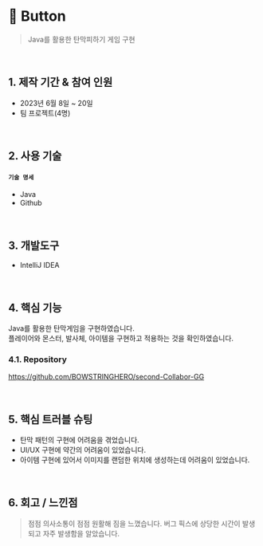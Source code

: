 # :pushpin: Button
> Java를 활용한 탄막피하기 게임 구현
 

</br> 

## 1. 제작 기간 & 참여 인원
- 2023년 6월 8일 ~ 20일
- 팀 프로젝트(4명)

</br>

## 2. 사용 기술
#### `기술 명세`
  - Java
  - Github
 
</br>

## 3. 개발도구
  - IntelliJ IDEA

</br>

## 4. 핵심 기능
Java를 활용한 탄막게임을 구현하였습니다.</br>
플레이어와 몬스터, 발사체, 아이템을 구현하고 적용하는 것을 확인하였습니다.</br>

### 4.1. Repository

https://github.com/BOWSTRINGHERO/second-Collabor-GG

</br>

## 5. 핵심 트러블 슈팅
  - 탄막 패턴의 구현에 어려움을 겪었습니다.
  - UI/UX 구현에 약간의 어려움이 있었습니다.
  - 아이템 구현에 있어서 이미지를 랜덤한 위치에 생성하는데 어려움이 있었습니다.
    
</br>

## 6. 회고 / 느낀점
> 점점 의사소통이 점점 원활해 짐을 느꼈습니다.
> 버그 픽스에 상당한 시간이 발생되고 자주 발생함을 알았습니다.
